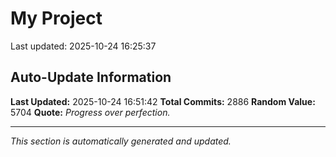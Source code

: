 # My Project


Last updated: 2025-10-24 16:25:37













































































































































































































































































































































































































































































































































































































































































































































































































































































































































































































































































































































































































































































































































































































































































































































































































































































































































































































































































































































































































































































































































































































































































































































































































































































































































































































































































































































































































































































































































































































































































































































































































































































































































































































## Auto-Update Information

**Last Updated:** 2025-10-24 16:51:42
**Total Commits:** 2886
**Random Value:** 5704
**Quote:** _Progress over perfection._

---
_This section is automatically generated and updated._